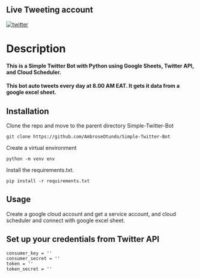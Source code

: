 ## Live Tweeting account <br>
[![twitter](https://img.shields.io/badge/twitter-1DA1F2?style=for-the-badge&logo=twitter&logoColor=white)](https://twitter.com/TweetsValley/)
# Description
#### This is a Simple Twitter Bot with Python using Google Sheets, Twitter API, and Cloud Scheduler.

#### This bot auto tweets every day at 8.00 AM EAT. It gets it data from a google excel sheet. 
## Installation
Clone the repo and move to the parent directory Simple-Twitter-Bot
```
git clone https://github.com/AmbroseOtundo/Simple-Twitter-Bot
```
Create a virtual environment
```
python -m venv env
```
Install the requirements.txt.
```
pip install -r requirements.txt
```

## Usage
Create a google cloud account and get a service account, and cloud scheduler and connect with google excel sheet.
## Set up your credentials from Twitter API
```
consumer_key = ''
consumer_secret = ''
token = ''
token_secret = ''
```
